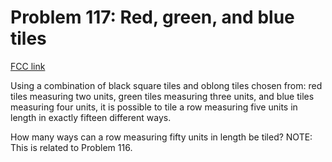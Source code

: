 # Problem 117: Red, green, and blue tiles

[FCC link](https://www.freecodecamp.org/learn/coding-interview-prep/project-euler/problem-117-red-green-and-blue-tiles)

Using a combination of black square tiles and oblong tiles chosen from: red tiles measuring two units, green tiles measuring three units, and blue tiles measuring four units, it is possible to tile a row measuring five units in length in exactly fifteen different ways.

How many ways can a row measuring fifty units in length be tiled? NOTE: This is related to Problem 116.

